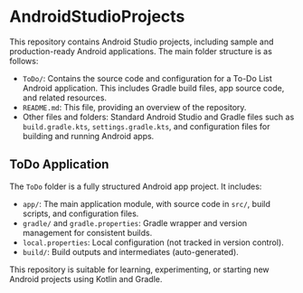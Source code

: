 # AndroidStudioProjects

This repository contains Android Studio projects, including sample and production-ready Android applications. The main folder structure is as follows:

- `ToDo/`: Contains the source code and configuration for a To-Do List Android application. This includes Gradle build files, app source code, and related resources.
- `README.md`: This file, providing an overview of the repository.
- Other files and folders: Standard Android Studio and Gradle files such as `build.gradle.kts`, `settings.gradle.kts`, and configuration files for building and running Android apps.

## ToDo Application
The `ToDo` folder is a fully structured Android app project. It includes:
- `app/`: The main application module, with source code in `src/`, build scripts, and configuration files.
- `gradle/` and `gradle.properties`: Gradle wrapper and version management for consistent builds.
- `local.properties`: Local configuration (not tracked in version control).
- `build/`: Build outputs and intermediates (auto-generated).

This repository is suitable for learning, experimenting, or starting new Android projects using Kotlin and Gradle.

